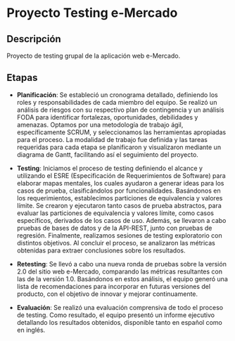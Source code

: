# Proyecto Testing e-Mercado

## Descripción

Proyecto de testing grupal de la aplicación web e-Mercado.

## Etapas

- **Planificación**: Se estableció un cronograma detallado, definiendo los roles y responsabilidades de cada miembro del equipo. Se realizó un análisis de riesgos con su respectivo plan de contingencia y un análisis FODA para identificar fortalezas, oportunidades, debilidades y amenazas. Optamos por una metodología de trabajo ágil, específicamente SCRUM, y seleccionamos las herramientas apropiadas para el proceso. La modalidad de trabajo fue definida y las tareas requeridas para cada etapa se planificaron y visualizaron mediante un diagrama de Gantt, facilitando así el seguimiento del proyecto.

- **Testing**: Iniciamos el proceso de testing definiendo el alcance y utilizando el ESRE (Especificación de Requerimientos de Software) para elaborar mapas mentales, los cuales ayudaron a generar ideas para los casos de prueba, clasificándolos por funcionalidades. Basándonos en los requerimientos, establecimos particiones de equivalencia y valores límite. Se crearon y ejecutaron tanto casos de prueba abstractos, para evaluar las particiones de equivalencia y valores límite, como casos específicos, derivados de los casos de uso. Además, se llevaron a cabo pruebas de bases de datos y de la API-REST, junto con pruebas de regresión. Finalmente, realizamos sesiones de testing exploratorio con distintos objetivos. Al concluir el proceso, se analizaron las métricas obtenidas para extraer conclusiones sobre los resultados.

- **Retesting**: Se llevó a cabo una nueva ronda de pruebas sobre la versión 2.0 del sitio web e-Mercado, comparando las métricas resultantes con las de la versión 1.0. Basándonos en estos análisis, el equipo generó una lista de recomendaciones para incorporar en futuras versiones del producto, con el objetivo de innovar y mejorar continuamente.

- **Evaluación**: Se realizó una evaluación comprensiva de todo el proceso de testing. Como resultado, el equipo presentó un informe ejecutivo detallando los resultados obtenidos, disponible tanto en español como en inglés.
